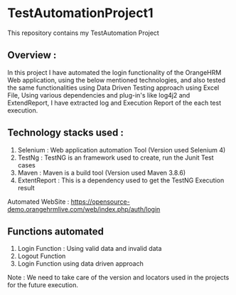 # TestAutomationProject1

This repository contains my TestAutomation Project 

## Overview :

In this project I have automated the login functionality of the OrangeHRM Web application, using the below mentioned technologies, and also tested the same functionalities using Data Driven Testing approach using Excel File, Using various dependencies and plug-in's like log4j2 and ExtendReport, I have extracted log and Execution Report of the each test execution.

## Technology stacks used :

1. Selenium : Web application automation Tool (Version used Selenium 4)
2. TestNg : TestNG is an framework used to create, run the Junit Test cases 
3. Maven : Maven is a build tool (Version used Maven 3.8.6)
4. ExtentReport : This is a dependency used to get the TestNG Execution result

Automated WebSite : https://opensource-demo.orangehrmlive.com/web/index.php/auth/login

## Functions automated 

1. Login Function : Using valid data and invalid data
2. Logout Function 
3. Login Function using data driven approach 

Note : We need to take care of the version and locators used in the projects for the future execution.


